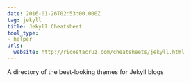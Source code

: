 ```yaml
---
date: 2016-01-26T02:53:00.000Z
tag: jekyll
title: Jekyll Cheatsheet
tool_type:
- helper
urls:
  website: http://ricostacruz.com/cheatsheets/jekyll.html
---
```


A directory of the best-looking themes for Jekyll blogs




